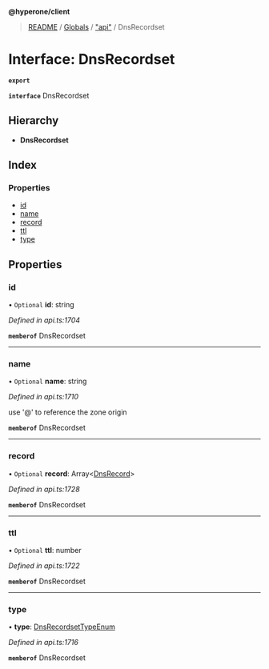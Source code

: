 **@hyperone/client**

> [README](../README.md) / [Globals](../globals.md) / ["api"](../modules/_api_.md) / DnsRecordset

# Interface: DnsRecordset

**`export`** 

**`interface`** DnsRecordset

## Hierarchy

* **DnsRecordset**

## Index

### Properties

* [id](_api_.dnsrecordset.md#id)
* [name](_api_.dnsrecordset.md#name)
* [record](_api_.dnsrecordset.md#record)
* [ttl](_api_.dnsrecordset.md#ttl)
* [type](_api_.dnsrecordset.md#type)

## Properties

### id

• `Optional` **id**: string

*Defined in api.ts:1704*

**`memberof`** DnsRecordset

___

### name

• `Optional` **name**: string

*Defined in api.ts:1710*

use \'@\' to reference the zone origin

**`memberof`** DnsRecordset

___

### record

• `Optional` **record**: Array\<[DnsRecord](_api_.dnsrecord.md)>

*Defined in api.ts:1728*

**`memberof`** DnsRecordset

___

### ttl

• `Optional` **ttl**: number

*Defined in api.ts:1722*

**`memberof`** DnsRecordset

___

### type

•  **type**: [DnsRecordsetTypeEnum](../enums/_api_.dnsrecordsettypeenum.md)

*Defined in api.ts:1716*

**`memberof`** DnsRecordset
